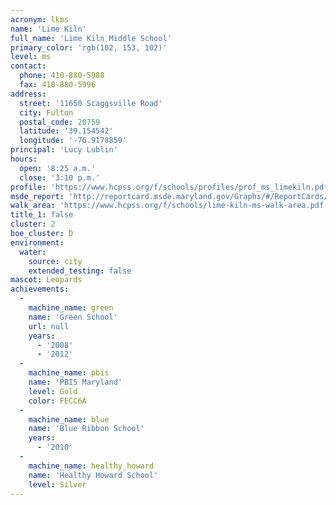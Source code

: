 ```yaml
---
acronym: lkms
name: 'Lime Kiln'
full_name: 'Lime Kiln Middle School'
primary_color: 'rgb(102, 153, 102)'
level: ms
contact:
  phone: 410-880-5988
  fax: 410-880-5996
address:
  street: '11650 Scaggsville Road'
  city: Fulton
  postal_code: 20759
  latitude: '39.154542'
  longitude: '-76.9178859'
principal: 'Lucy Lublin'
hours:
  open: '8:25 a.m.'
  close: '3:10 p.m.'
profile: 'https://www.hcpss.org/f/schools/profiles/prof_ms_limekiln.pdf'
msde_report: 'http://reportcard.msde.maryland.gov/Graphs/#/ReportCards/ReportCardSchool/1//1/13/0526/'
walk_area: 'https://www.hcpss.org/f/schools/lime-kiln-ms-walk-area.pdf'
title_1: false
cluster: 2
boe_cluster: D
environment:
  water:
    source: city
    extended_testing: false
mascot: Leopards
achievements:
  -
    machine_name: green
    name: 'Green School'
    url: null
    years:
      - '2008'
      - '2012'
  -
    machine_name: pbis
    name: 'PBIS Maryland'
    level: Gold
    color: FECC6A
  -
    machine_name: blue
    name: 'Blue Ribbon School'
    years:
      - '2010'
  -
    machine_name: healthy_howard
    name: 'Healthy Howard School'
    level: Silver
---
```

